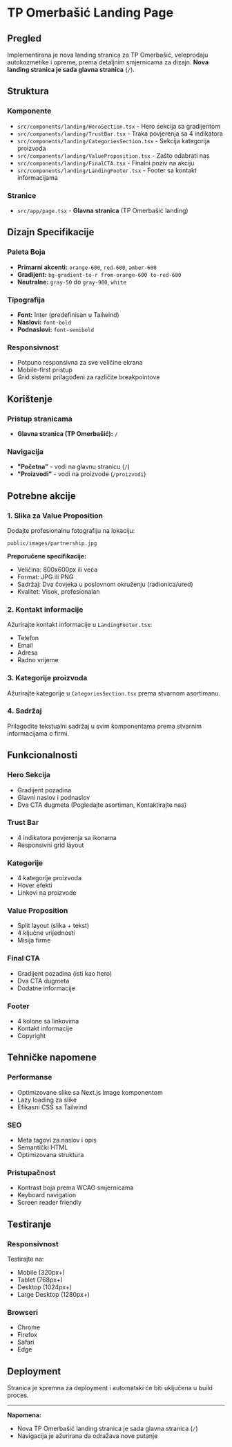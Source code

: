# TP Omerbašić Landing Page

## Pregled

Implementirana je nova landing stranica za TP Omerbašić, veleprodaju autokozmetike i opreme, prema detaljnim smjernicama za dizajn. **Nova landing stranica je sada glavna stranica** (`/`).

## Struktura

### Komponente
- `src/components/landing/HeroSection.tsx` - Hero sekcija sa gradijentom
- `src/components/landing/TrustBar.tsx` - Traka povjerenja sa 4 indikatora
- `src/components/landing/CategoriesSection.tsx` - Sekcija kategorija proizvoda
- `src/components/landing/ValueProposition.tsx` - Zašto odabrati nas
- `src/components/landing/FinalCTA.tsx` - Finalni poziv na akciju
- `src/components/landing/LandingFooter.tsx` - Footer sa kontakt informacijama

### Stranice
- `src/app/page.tsx` - **Glavna stranica** (TP Omerbašić landing)

## Dizajn Specifikacije

### Paleta Boja
- **Primarni akcenti:** `orange-600`, `red-600`, `amber-600`
- **Gradijent:** `bg-gradient-to-r from-orange-600 to-red-600`
- **Neutralne:** `gray-50` do `gray-900`, `white`

### Tipografija
- **Font:** Inter (predefinisan u Tailwind)
- **Naslovi:** `font-bold`
- **Podnaslovi:** `font-semibold`

### Responsivnost
- Potpuno responsivna za sve veličine ekrana
- Mobile-first pristup
- Grid sistemi prilagođeni za različite breakpointove

## Korištenje

### Pristup stranicama
- **Glavna stranica (TP Omerbašić):** `/`

### Navigacija
- **"Početna"** - vodi na glavnu stranicu (`/`)
- **"Proizvodi"** - vodi na proizvode (`/proizvodi`)

## Potrebne akcije

### 1. Slika za Value Proposition
Dodajte profesionalnu fotografiju na lokaciju:
```
public/images/partnership.jpg
```

**Preporučene specifikacije:**
- Veličina: 800x600px ili veća
- Format: JPG ili PNG
- Sadržaj: Dva čovjeka u poslovnom okruženju (radionica/ured)
- Kvalitet: Visok, profesionalan

### 2. Kontakt informacije
Ažurirajte kontakt informacije u `LandingFooter.tsx`:
- Telefon
- Email
- Adresa
- Radno vrijeme

### 3. Kategorije proizvoda
Ažurirajte kategorije u `CategoriesSection.tsx` prema stvarnom asortimanu.

### 4. Sadržaj
Prilagodite tekstualni sadržaj u svim komponentama prema stvarnim informacijama o firmi.

## Funkcionalnosti

### Hero Sekcija
- Gradijent pozadina
- Glavni naslov i podnaslov
- Dva CTA dugmeta (Pogledajte asortiman, Kontaktirajte nas)

### Trust Bar
- 4 indikatora povjerenja sa ikonama
- Responsivni grid layout

### Kategorije
- 4 kategorije proizvoda
- Hover efekti
- Linkovi na proizvode

### Value Proposition
- Split layout (slika + tekst)
- 4 ključne vrijednosti
- Misija firme

### Final CTA
- Gradijent pozadina (isti kao hero)
- Dva CTA dugmeta
- Dodatne informacije

### Footer
- 4 kolone sa linkovima
- Kontakt informacije
- Copyright

## Tehničke napomene

### Performanse
- Optimizovane slike sa Next.js Image komponentom
- Lazy loading za slike
- Efikasni CSS sa Tailwind

### SEO
- Meta tagovi za naslov i opis
- Semantički HTML
- Optimizovana struktura

### Pristupačnost
- Kontrast boja prema WCAG smjernicama
- Keyboard navigation
- Screen reader friendly

## Testiranje

### Responsivnost
Testirajte na:
- Mobile (320px+)
- Tablet (768px+)
- Desktop (1024px+)
- Large Desktop (1280px+)

### Browseri
- Chrome
- Firefox
- Safari
- Edge

## Deployment

Stranica je spremna za deployment i automatski će biti uključena u build proces.

---

**Napomena:** 
- Nova TP Omerbašić landing stranica je sada glavna stranica (`/`)
- Navigacija je ažurirana da odražava nove putanje 